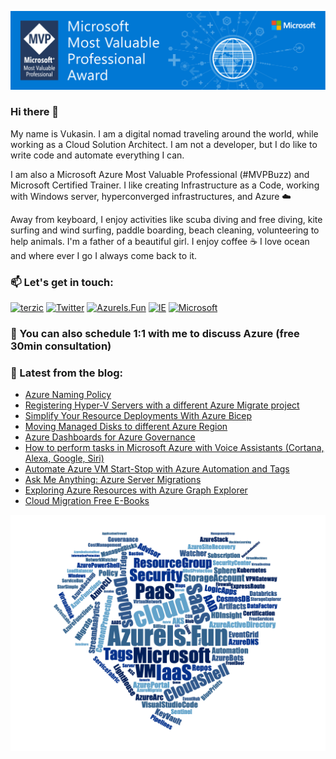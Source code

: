 ![Microsoft MVP](/assets/img/MVP_SocialGraphics_LinkedIn_1584x396px_Opt-4.jpg)

### Hi there 👋

My name is Vukasin. I am a digital nomad traveling around the world, while working as a Cloud Solution Architect. I am not a developer, but I do like to write code and automate everything I can.

I am also a Microsoft Azure Most Valuable Professional (#MVPBuzz) and Microsoft Certified Trainer. I like creating Infrastructure as a Code, working with Windows server, hyperconverged infrastructures, and Azure ☁️

Away from keyboard, I enjoy activities like scuba diving and free diving, kite surfing and wind surfing, paddle boarding, beach cleaning, volunteering to help animals. I'm a father of a beautiful girl. I enjoy coffee ☕️ I love ocean and where ever I go I always come back to it.

### 📫  Let's get in touch:

[![terzic](https://img.shields.io/badge/linkedin-%230077B5.svg?style=for-the-badge&logo=linkedin&logoColor=white)](https://www.linkedin.com/in/terzic/)
[![Twitter](https://img.shields.io/badge/twitter-%231DA1F2.svg?style=for-the-badge&logo=Twitter&logoColor=white)](https://twitter.com/MrTerzic)
[![AzureIs.Fun](https://img.shields.io/badge/blog-%230072C6.svg?style=for-the-badge&logo=azure-devops&logoColor=white)](https://azureis.fun)
[![IE](https://img.shields.io/badge/website-0076D6?style=for-the-badge&logo=Internet%20Explorer&logoColor=white)](http://vukasinterzic.com)
[![Microsoft](https://img.shields.io/badge/MVP-0078D4?style=for-the-badge&logo=microsoft&logoColor=white)](https://mvp.microsoft.com/en-us/PublicProfile/5003864?fullName=Vukasin%20Terzic)

### 🤙 You can also schedule 1:1 with me to discuss Azure (free 30min consultation)

### 📝 Latest from the blog:

<!-- AzureIs.Fun:START -->
- [Azure Naming Policy](https://azureis.fun/posts/Azure-Naming-Policy/)
- [Registering Hyper-V Servers with a different Azure Migrate project](https://azureis.fun/posts/Registering-HyperV-Servers-With-A-Different-Azure-Migration-Project/)
- [Simplify Your Resource Deployments With Azure Bicep](https://azureis.fun/posts/Simplify-Your-Resource-Deployments-With-Azure-Bicep/)
- [Moving Managed Disks to different Azure Region](https://azureis.fun/posts/Moving-Managed-Disks-To-Different-Azure-Region/)
- [Azure Dashboards for Azure Governance](https://azureis.fun/posts/Azure-Dashboards-for-Azure-Governance/)
- [How to perform tasks in Microsoft Azure with Voice Assistants &lpar;Cortana, Alexa, Google, Siri&rpar;](https://azureis.fun/posts/How-To-Perform-Tasks-In-Azure-With-Voice-Assistant-Cortana-Alexa-Google-Siri/)
- [Automate Azure VM Start-Stop with Azure Automation and Tags](https://azureis.fun/posts/Start-Stop-Azure-VM-with-Azure-Automation-and-Tags/)
- [Ask Me Anything: Azure Server Migrations](https://azureis.fun/posts/Ask-Me-Anything-Azure-Server-Migrations-FestiveTechCalendar/)
- [Exploring Azure Resources with Azure Graph Explorer](https://azureis.fun/posts/Exploring-Azure-Resources-with-Azure-Graph-Explorer/)
- [Cloud Migration Free E-Books](https://azureis.fun/posts/Cloud-Migration-Free-ebooks-and-learning-path/)
<!-- AzureIs.Fun:END -->


![Azure Is Fun](/assets/img/azure-is-fun-wordcloud-azure-hearth.png)


<!--
**vukasinterzic/vukasinterzic** is a ✨ _special_ ✨ repository because its `README.md` (this file) appears on your GitHub profile.

Here are some ideas to get you started:

- 🔭 I’m currently working on ...
- 🌱 I’m currently learning ...
- 👯 I’m looking to collaborate on ...
- 🤔 I’m looking for help with ...
- 💬 Ask me about ...
- 📫 How to reach me: ...
- 😄 Pronouns: ...
- ⚡ Fun fact: ...
-->
